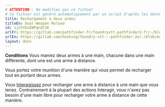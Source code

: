 ```yaml
---
# ATTENTION : Ne modifiez pas ce fichier
# Ce fichier est généré automatiquement par un script d'après les données du module Foundry VTT officiel et de sa traduction
title: Rechargement à deux armes
titleEn: Dual-Weapon Reload
id: sjChYEuEWPqndCSK
urlFr: https://gitlab.com/pathfinder-fr/foundryvtt-pathfinder2-fr/-/blob/master/data/feats/sjChYEuEWPqndCSK.htm
urlEn: https://gitlab.com/hooking/foundry-vtt---pathfinder-2e/-/blob/master/packs/data/feats.db/dual-weapon-reload.json
layout: dons
---
```

**Conditions** Vous maniez deux armes à une main, chacune dans une main différente, dont une est une arme à distance.

Vous portez votre munition d'une manière qui vous permet de recharger tout en portant deux armes.

Vous [Interagissez](../actions/interagir.html) pour recharger une arme à distance à une main que vous tenez. Contrairement à la plupart des actions Interagir, vous n'avez pas besoin d'une main libre pour recharger votre arme à distance de cette manière.
